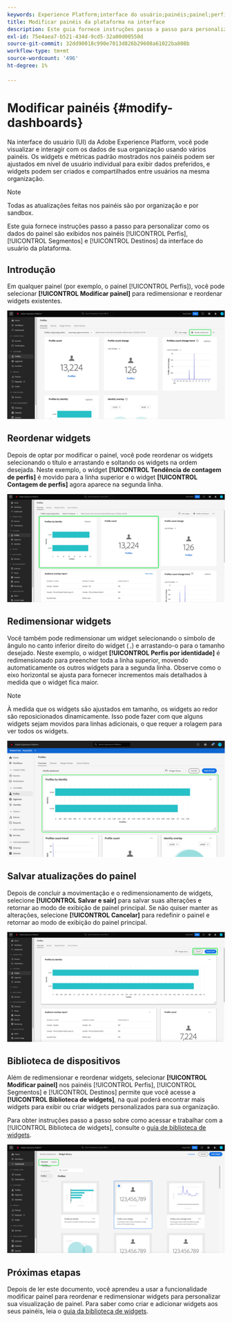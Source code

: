 ```yaml
---
keywords: Experience Platform;interface do usuário;painéis;painel;perfis;segmentos;destinos;uso de licença;user interface;dashboards;dashboard;profiles;segments;destinations;license usage
title: Modificar painéis da plataforma na interface
description: Este guia fornece instruções passo a passo para personalizar como os dados do Adobe Experience Platform de sua organização são exibidos nos painéis.
exl-id: 75e4aea7-b521-434d-9cd5-32a00d00550d
source-git-commit: 32dd90018c990e7013d826b29608a61022ba808b
workflow-type: tm+mt
source-wordcount: '496'
ht-degree: 1%

---
```


# Modificar painéis {#modify-dashboards}

Na interface do usuário (UI) da Adobe Experience Platform, você pode visualizar e interagir com os dados de sua organização usando vários painéis. Os widgets e métricas padrão mostrados nos painéis podem ser ajustados em nível de usuário individual para exibir dados preferidos, e widgets podem ser criados e compartilhados entre usuários na mesma organização.

>[!NOTE]
>
>Todas as atualizações feitas nos painéis são por organização e por sandbox.

Este guia fornece instruções passo a passo para personalizar como os dados do painel são exibidos nos painéis [!UICONTROL Perfis], [!UICONTROL Segmentos] e [!UICONTROL Destinos] da interface do usuário da plataforma.

## Introdução

Em qualquer painel (por exemplo, o painel [!UICONTROL Perfis]), você pode selecionar **[!UICONTROL Modificar painel]** para redimensionar e reordenar widgets existentes.

![O painel Perfis com o painel Modificar realçado.](../images/customization/modify-dashboard.png)

## Reordenar widgets

Depois de optar por modificar o painel, você pode reordenar os widgets selecionando o título e arrastando e soltando os widgets na ordem desejada. Neste exemplo, o widget **[!UICONTROL Tendência de contagem de perfis]** é movido para a linha superior e o widget **[!UICONTROL Contagem de perfis]** agora aparece na segunda linha.

![O painel Perfis com dois widgets reordenados realçados.](../images/customization/move-widget.png)

## Redimensionar widgets

Você também pode redimensionar um widget selecionando o símbolo de ângulo no canto inferior direito do widget (`⌟`) e arrastando-o para o tamanho desejado. Neste exemplo, o widget **[!UICONTROL Perfis por identidade]** é redimensionado para preencher toda a linha superior, movendo automaticamente os outros widgets para a segunda linha. Observe como o eixo horizontal se ajusta para fornecer incrementos mais detalhados à medida que o widget fica maior.

>[!NOTE]
>
>À medida que os widgets são ajustados em tamanho, os widgets ao redor são reposicionados dinamicamente. Isso pode fazer com que alguns widgets sejam movidos para linhas adicionais, o que requer a rolagem para ver todos os widgets.

![O painel Perfis com um widget redimensionado está realçado.](../images/customization/resize-widget.png)

## Salvar atualizações do painel

Depois de concluir a movimentação e o redimensionamento de widgets, selecione **[!UICONTROL Salvar e sair]** para salvar suas alterações e retornar ao modo de exibição de painel principal. Se não quiser manter as alterações, selecione **[!UICONTROL Cancelar]** para redefinir o painel e retornar ao modo de exibição do painel principal.

![O painel Perfis com as opções Cancelar e Salvar e sair está realçado.](../images/customization/save-changes.png)

## Biblioteca de dispositivos

Além de redimensionar e reordenar widgets, selecionar **[!UICONTROL Modificar painel]** nos painéis [!UICONTROL Perfis], [!UICONTROL Segmentos] e [!UICONTROL Destinos] permite que você acesse a **[!UICONTROL Biblioteca de widgets]**, na qual poderá encontrar mais widgets para exibir ou criar widgets personalizados para sua organização.

Para obter instruções passo a passo sobre como acessar e trabalhar com a [!UICONTROL Biblioteca de widgets], consulte o [guia de biblioteca de widgets](widget-library.md).

![O espaço de trabalho da biblioteca de dispositivos com realce Padrão e Personalizado.](../images/customization/widget-library.png)

## Próximas etapas

Depois de ler este documento, você aprendeu a usar a funcionalidade modificar painel para reordenar e redimensionar widgets para personalizar sua visualização de painel. Para saber como criar e adicionar widgets aos seus painéis, leia o [guia da biblioteca de widgets](widget-library.md).
